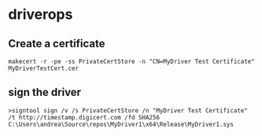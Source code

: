 # driverops

## Create a certificate ##

```makecert -r -pe -ss PrivateCertStore -n "CN=MyDriver Test Certificate" MyDriverTestCert.cer```

## sign the driver ##

```>signtool sign /v /s PrivateCertStore /n "MyDriver Test Certificate" /t http://timestamp.digicert.com /fd SHA256 C:\Users\andrea\Source\repos\MyDriver1\x64\Release\MyDriver1.sys```
